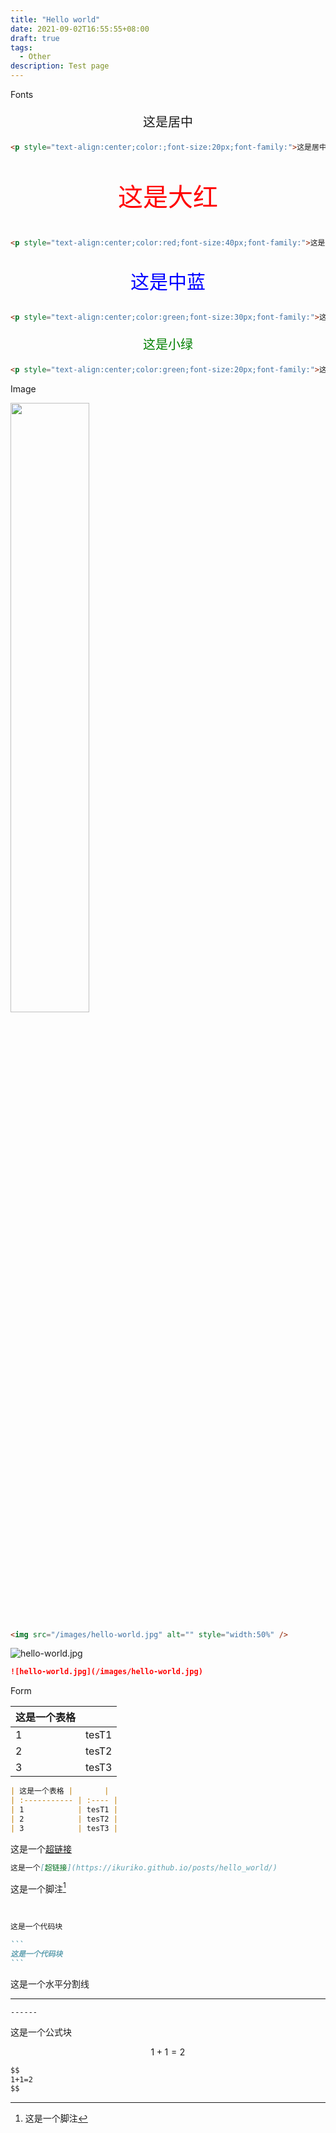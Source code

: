```yaml
---
title: "Hello world"
date: 2021-09-02T16:55:55+08:00
draft: true
tags:
  - Other
description: Test page
---
```






Fonts 

<p style="text-align:center;color:;font-size:20px;font-family:arial">这是居中</p> 

```md
<p style="text-align:center;color:;font-size:20px;font-family:">这是居中</p> 
```

<p style="text-align:center;color:red;font-size:40px;">这是大红</p> 

```md
<p style="text-align:center;color:red;font-size:40px;font-family:">这是红色</p> 
```

<p style="text-align:center;color:blue;font-size:30px;font-family:">这是中蓝</p> 

```md
<p style="text-align:center;color:green;font-size:30px;font-family:">这是中蓝</p> 
```

<p style="text-align:center;color:green;font-size:20px;font-family:">这是小绿</p> 

```md
<p style="text-align:center;color:green;font-size:20px;font-family:">这小绿</p> 
```

Image



<img src="/images/hello-world.jpg" alt="" style="width:50%" />



```md
<img src="/images/hello-world.jpg" alt="" style="width:50%" />
```



![hello-world.jpg](/images/hello-world.jpg)



```md
![hello-world.jpg](/images/hello-world.jpg)
```



Form

| 这是一个表格 |       |
| :----------- | :---- |
| 1            | tesT1 |
| 2            | tesT2 |
| 3            | tesT3 |
```md
| 这是一个表格 |       |
| :----------- | :---- |
| 1            | tesT1 |
| 2            | tesT2 |
| 3            | tesT3 |
```



这是一个[超链接](https://ikuriko.github.io/posts/hello_world/)

```md
这是一个[超链接](https://ikuriko.github.io/posts/hello_world/)
```



这是一个脚注[^1]

[^1]: 这是一个脚注

​		


```md
这是一个代码块
```

````md
```
这是一个代码块
```
````



这是一个水平分割线

------



```
------
```



这是一个公式块

$$
1+1=2
$$

```md
$$
1+1=2
$$
```